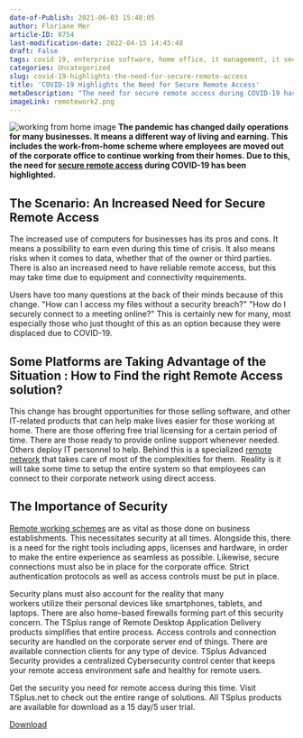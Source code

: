 ```yaml
---
date-of-Publish: 2021-06-03 15:48:05
author: Floriane Mer
article-ID: 8754
last-modification-date: 2022-04-15 14:45:48
draft: False
tags: covid 19, enterprise software, home office, it management, it security, News, remote access, remote office, remote work, remote working, secure remote access, tsplus
categories: Uncategorized
slug: covid-19-highlights-the-need-for-secure-remote-access
title: 'COVID-19 Highlights the Need for Secure Remote Access'
metaDescription: "The need for secure remote access during COVID-19 has been highlighted. TSplus Remote Work enables remote office in a quick and secure way."
imageLink: remotework2.png
---
```

![working from home image](/images/remotework2.png)
**The pandemic has changed daily operations for many businesses. It means a different way of living and earning. This includes the work-from-home scheme where employees are moved out of the corporate office to continue working from their homes. Due to this, the need for [secure remote access](https://tsplus.net/secure-remote-access/) during COVID-19 has been highlighted.**


## The Scenario: An Increased Need for Secure Remote Access


The increased use of computers for businesses has its pros and cons. It means a possibility to earn even during this time of crisis. It also means risks when it comes to data, whether that of the owner or third parties. There is also an increased need to have reliable remote access, but this may take time due to equipment and connectivity requirements. 

Users have too many questions at the back of their minds because of this change. "How can I access my files without a security breach?" "How do I securely connect to a meeting online?" This is certainly new for many, most especially those who just thought of this as an option because they were displaced due to COVID-19. 


## Some Platforms are Taking Advantage of the Situation : How to Find the right Remote Access solution?


This change has brought opportunities for those selling software, and other IT-related products that can help make lives easier for those working at home. There are those offering free trial licensing for a certain period of time. There are those ready to provide online support whenever needed. Others deploy IT personnel to help. Behind this is a specialized [remote network](https://tsplus.net/remote-work) that takes care of most of the complexities for them.  Reality is it will take some time to setup the entire system so that employees can connect to their corporate network using direct access. 


## The Importance of Security


[Remote working schemes](https://tsplus.net/remote-work) are as vital as those done on business establishments. This necessitates security at all times. Alongside this, there is a need for the right tools including apps, licenses and hardware, in order to make the entire experience as seamless as possible. Likewise, secure connections must also be in place for the corporate office. Strict authentication protocols as well as access controls must be put in place. 

Security plans must also account for the reality that many workers utilize their personal devices like smartphones, tablets, and laptops. There are also home-based firewalls forming part of this security concern. The TSplus range of Remote Desktop Application Delivery products simplifies that entire process. Access controls and connection security are handled on the corporate server end of things. There are available connection clients for any type of device. TSplus Advanced Security provides a centralized Cybersecurity control center that keeps your remote access environment safe and healthy for remote users. 

Get the security you need for remote access during this time. Visit TSplus.net to check out the entire range of solutions. All TSplus products are available for download as a 15 day/5 user trial.  


[Download](javascript:DownloadAndRedirect1())
